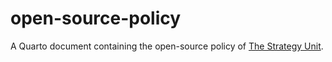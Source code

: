 # open-source-policy

A Quarto document containing the open-source policy of [The Strategy Unit](https://www.strategyunitwm.nhs.uk/).
